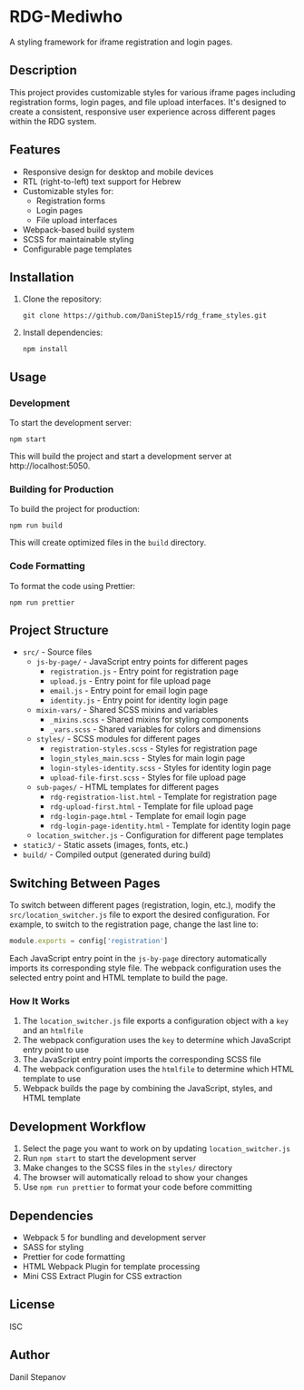 # RDG-Mediwho

A styling framework for iframe registration and login pages.

## Description

This project provides customizable styles for various iframe pages including registration forms, login pages, and file upload interfaces. It's designed to create a consistent, responsive user experience across different pages within the RDG system.

## Features

- Responsive design for desktop and mobile devices
- RTL (right-to-left) text support for Hebrew
- Customizable styles for:
  - Registration forms
  - Login pages
  - File upload interfaces
- Webpack-based build system
- SCSS for maintainable styling
- Configurable page templates

## Installation

1. Clone the repository:
   ```
   git clone https://github.com/DaniStep15/rdg_frame_styles.git
   ```

2. Install dependencies:
   ```
   npm install
   ```

## Usage

### Development

To start the development server:

```
npm start
```

This will build the project and start a development server at http://localhost:5050.

### Building for Production

To build the project for production:

```
npm run build
```

This will create optimized files in the `build` directory.

### Code Formatting

To format the code using Prettier:

```
npm run prettier
```

## Project Structure

- `src/` - Source files
  - `js-by-page/` - JavaScript entry points for different pages
    - `registration.js` - Entry point for registration page
    - `upload.js` - Entry point for file upload page
    - `email.js` - Entry point for email login page
    - `identity.js` - Entry point for identity login page
  - `mixin-vars/` - Shared SCSS mixins and variables
    - `_mixins.scss` - Shared mixins for styling components
    - `_vars.scss` - Shared variables for colors and dimensions
  - `styles/` - SCSS modules for different pages
    - `registration-styles.scss` - Styles for registration page
    - `login_styles_main.scss` - Styles for main login page
    - `login-styles-identity.scss` - Styles for identity login page
    - `upload-file-first.scss` - Styles for file upload page
  - `sub-pages/` - HTML templates for different pages
    - `rdg-registration-list.html` - Template for registration page
    - `rdg-upload-first.html` - Template for file upload page
    - `rdg-login-page.html` - Template for email login page
    - `rdg-login-page-identity.html` - Template for identity login page
  - `location_switcher.js` - Configuration for different page templates
- `static3/` - Static assets (images, fonts, etc.)
- `build/` - Compiled output (generated during build)

## Switching Between Pages

To switch between different pages (registration, login, etc.), modify the `src/location_switcher.js` file to export the desired configuration. For example, to switch to the registration page, change the last line to:

```javascript
module.exports = config['registration']
```

Each JavaScript entry point in the `js-by-page` directory automatically imports its corresponding style file. The webpack configuration uses the selected entry point and HTML template to build the page.

### How It Works

1. The `location_switcher.js` file exports a configuration object with a `key` and an `htmlfile`
2. The webpack configuration uses the `key` to determine which JavaScript entry point to use
3. The JavaScript entry point imports the corresponding SCSS file
4. The webpack configuration uses the `htmlfile` to determine which HTML template to use
5. Webpack builds the page by combining the JavaScript, styles, and HTML template

## Development Workflow

1. Select the page you want to work on by updating `location_switcher.js`
2. Run `npm start` to start the development server
3. Make changes to the SCSS files in the `styles/` directory
4. The browser will automatically reload to show your changes
5. Use `npm run prettier` to format your code before committing

## Dependencies

- Webpack 5 for bundling and development server
- SASS for styling
- Prettier for code formatting
- HTML Webpack Plugin for template processing
- Mini CSS Extract Plugin for CSS extraction

## License

ISC

## Author

Danil Stepanov
